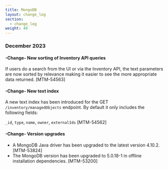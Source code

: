 ```yaml
---
title: MongoDB
layout: change_log
section:
  - change_log
weight: 40
---
```


### December 2023

#### -Change-  New sorting of Inventory API queries

If users do a search from the UI or via the Inventory API, the text parameters are now sorted by relevance making it easier to see the more appropriate data returned. [MTM-54563]

#### -Change-  New text index

A new text index has been introduced for the GET <code>/inventory/managedObjects</code> endpoint. By default it only includes the following fields:

<code>_id</code>, <code>type</code>, <code>name</code>, <code>owner</code>, <code>externalIds</code> [MTM-54562]

#### -Change- Version upgrades

- A MongoDB Java driver has been upgraded to the latest version 4.10.2. [MTM-53824]
- The MongoDB version has been upgraded to 5.0.18-1 in offline installation dependencies. [MTM-53200]
